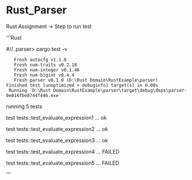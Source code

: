 # Rust_Parser
Rust Assignment -> Step to run test


'''Rust

#//..parser> cargo test -v   


       Fresh autocfg v1.1.0
       Fresh num-traits v0.2.18
       Fresh num-integer v0.1.46
       Fresh num-bigint v0.4.4
       Fresh parser v0.1.0 (D:\Rust Domain\RustExample\parser)
    Finished test [unoptimized + debuginfo] target(s) in 0.08s
     Running `D:\Rust Domain\RustExample\parser\target\debug\deps\parser-0e816fbe8744f446.exe`

running 5 tests

test tests::test_evaluate_expression1 ... ok

test tests::test_evaluate_expression2 ... ok

test tests::test_evaluate_expression3 ... ok

test tests::test_evaluate_expression4 ... FAILED

test tests::test_evaluate_expression5 ... FAILED

'''
